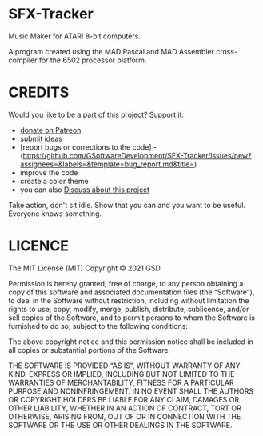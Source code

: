 # SFX-Tracker

Music Maker for ATARI 8-bit computers.

A program created using the MAD Pascal and MAD Assembler cross-compiler for the 6502 processor platform.

# CREDITS

Would you like to be a part of this project?
Support it:

- [donate on Patreon](https://www.patreon.com/GSoftDev/membership)
- [submit ideas](https://github.com/GSoftwareDevelopment/SFX-Tracker/issues/new?assignees=&labels=&template=feature_request.md&title=)
- [report bugs or corrections to the code] - (https://github.com/GSoftwareDevelopment/SFX-Tracker/issues/new?assignees=&labels=&template=bug_report.md&title=)
- improve the code
- create a color theme
- you can also [Discuss about this project](https://github.com/GSoftwareDevelopment/SFX-Tracker/discussions)

Take action, don't sit idle. Show that you can and you want to be useful. Everyone knows something.

# LICENCE

The MIT License (MIT)
Copyright © 2021 GSD

Permission is hereby granted, free of charge,
to any person obtaining a copy of this software
and associated documentation files (the “Software”),
to deal in the Software without restriction,
including without limitation the rights to
use, copy, modify, merge, publish, distribute,
sublicense, and/or sell copies of the Software,
and to permit persons to whom the Software is
furnished to do so, subject to the following conditions:

The above copyright notice and this permission notice
shall be included in all copies or substantial portions of
the Software.

THE SOFTWARE IS PROVIDED “AS IS”, WITHOUT WARRANTY OF
ANY KIND, EXPRESS OR IMPLIED, INCLUDING BUT NOT LIMITED
TO THE WARRANTIES OF MERCHANTABILITY, FITNESS FOR
A PARTICULAR PURPOSE AND NONINFRINGEMENT.
IN NO EVENT SHALL THE AUTHORS OR COPYRIGHT HOLDERS BE
LIABLE FOR ANY CLAIM, DAMAGES OR OTHER LIABILITY,
WHETHER IN AN ACTION OF CONTRACT, TORT OR OTHERWISE,
ARISING FROM, OUT OF OR IN CONNECTION WITH THE SOFTWARE
OR THE USE OR OTHER DEALINGS IN THE SOFTWARE.
